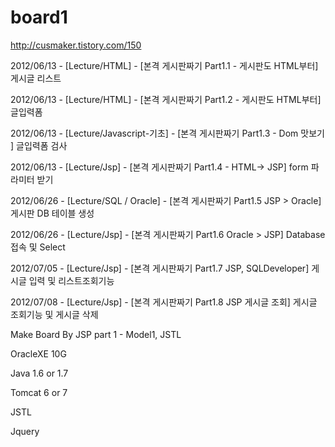 # board1
http://cusmaker.tistory.com/150

2012/06/13 - [Lecture/HTML] - [본격 게시판짜기 Part1.1 - 게시판도 HTML부터] 게시글 리스트

2012/06/13 - [Lecture/HTML] - [본격 게시판짜기 Part1.2 - 게시판도 HTML부터] 글입력폼

2012/06/13 - [Lecture/Javascript-기초] - [본격 게시판짜기 Part1.3 - Dom 맛보기 ] 글입력폼 검사

2012/06/13 - [Lecture/Jsp] - [본격 게시판짜기 Part1.4 - HTML-> JSP] form 파라미터 받기

2012/06/26 - [Lecture/SQL / Oracle] - [본격 게시판짜기 Part1.5 JSP > Oracle] 게시판 DB 테이블 생성

2012/06/26 - [Lecture/Jsp] - [본격 게시판짜기 Part1.6 Oracle > JSP] Database 접속 및 Select

2012/07/05 - [Lecture/Jsp] - [본격 게시판짜기 Part1.7 JSP, SQLDeveloper] 게시글 입력 및 리스트조회기능

2012/07/08 - [Lecture/Jsp] - [본격 게시판짜기 Part1.8 JSP 게시글 조회] 게시글 조회기능 및 게시글 삭제


Make Board By JSP part 1 - Model1, JSTL

OracleXE 10G


Java 1.6 or 1.7


Tomcat 6 or 7


JSTL


Jquery
